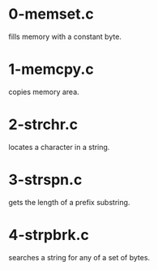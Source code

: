 # 0-memset.c
fills memory with a constant byte.
# 1-memcpy.c
copies memory area.
# 2-strchr.c
locates a character in a string.
# 3-strspn.c
gets the length of a prefix substring.
# 4-strpbrk.c
searches a string for any of a set of bytes.
